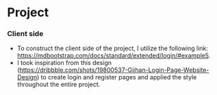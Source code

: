 # Project

### Client side
 - To construct the client side of the project, I utilize the following link: https://mdbootstrap.com/docs/standard/extended/login/#example5.
 - I took inspiration from this design (https://dribbble.com/shots/19800537-Giihan-Login-Page-Website-Design) to create login and register pages and applied the style throughout the entire project.
